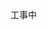 <!--
.. title: 自己紹介
.. slug: about
.. date: 2021-03-07 13:57:10 UTC+09:00
.. tags: 
.. category: 
.. link: 
.. description: 
.. type: text
-->

工事中